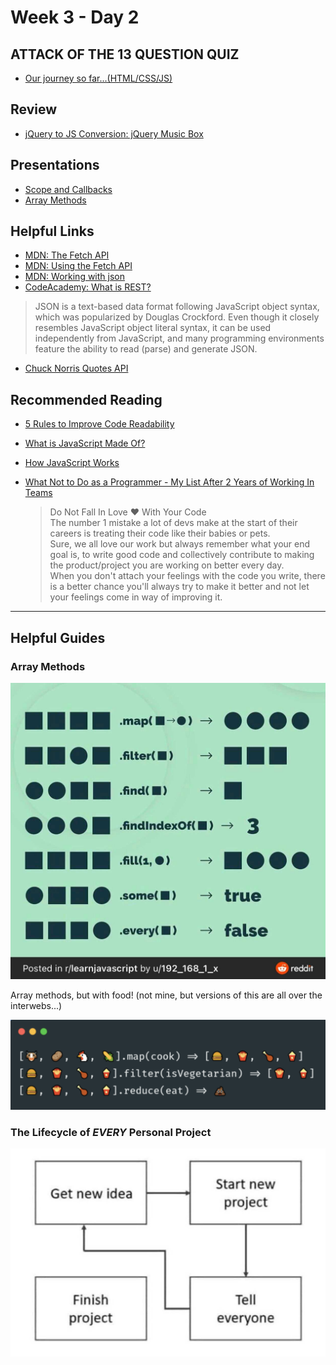 # Week 3 - Day 2

## ATTACK OF THE 13 QUESTION QUIZ

* [Our journey so far...(HTML/CSS/JS)](https://forms.gle/XbpJ2GKmNn6TkGoLA)

## Review

* [jQuery to JS Conversion: jQuery Music Box](https://github.com/seanrreid/jquery_music_box)

## Presentations

* [Scope and Callbacks](https://docs.google.com/presentation/d/1RtrA2VlRYspHjE-XtdlunvQTvrT8w0RjCFo4O1M6Jwc/edit?usp=sharing)
* [Array Methods](https://docs.google.com/presentation/d/1rDNtcpH7hSSYfIoYzCi6yCLv_SLQp2rOKT51gGa2Kxo/edit?usp=sharing)

## Helpful Links

* [MDN: The Fetch API](https://developer.mozilla.org/en-US/docs/Web/API/Fetch_API)
* [MDN: Using the Fetch API](https://developer.mozilla.org/en-US/docs/Web/API/Fetch_API/Using_Fetch)
* [MDN: Working with json](https://developer.mozilla.org/en-US/docs/Learn/JavaScript/Objects/JSON)
* [CodeAcademy: What is REST?](https://www.codecademy.com/article/what-is-rest)

> JSON is a text-based data format following JavaScript object syntax, which was popularized by Douglas Crockford. Even though it closely resembles JavaScript object literal syntax, it can be used independently from JavaScript, and many programming environments feature the ability to read (parse) and generate JSON.

* [Chuck Norris Quotes API](https://api.chucknorris.io/)

## Recommended Reading

* [5 Rules to Improve Code Readability](https://medium.com/better-programming/5-rules-to-improve-code-readability-83eda50ca780)
* [What is JavaScript Made Of?](https://overreacted.io/what-is-javascript-made-of/)
* [How JavaScript Works](https://medium.com/better-programming/how-javascript-works-1706b9b66c4d)
* [What Not to Do as a Programmer - My List After 2 Years of Working In Teams](https://dev.to/haseebelaahi/what-not-to-do-as-a-programmer-my-list-after-2-years-of-working-with-teams-1b23)

    > Do Not Fall In Love ❤️  With Your Code<br/>
    > The number 1 mistake a lot of devs make at the start of their careers is treating their code like their babies or pets.<br/>
    > Sure, we all love our work but always remember what your end goal is, to write good code and collectively contribute to making the product/project you are working on better every day.<br/>
    > When you don't attach your feelings with the code you write, there is a better chance you'll always try to make it better and not let your feelings come in way of improving it.

---

## Helpful Guides

### Array Methods

![Array Methods](./img/array_methods.jpg)

Array methods, but with food! (not mine, but versions of this are all over the interwebs...)

![Array Methods, with food!](./img/array_methods_food.png)

### The Lifecycle of _EVERY_ Personal Project

![Project Lifecycle](./img/project_lifecycle.jpg)
